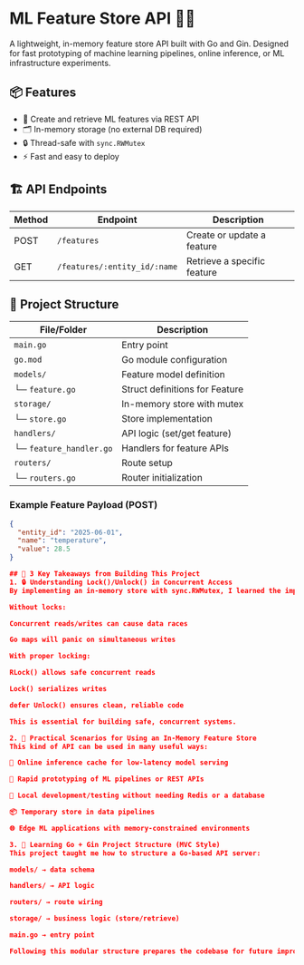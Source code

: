 # ML Feature Store API 🧠🚀

A lightweight, in-memory feature store API built with Go and Gin. Designed for fast prototyping of machine learning pipelines, online inference, or ML infrastructure experiments.

## 📦 Features

- 🧠 Create and retrieve ML features via REST API
- 🗂 In-memory storage (no external DB required)
- 🔒 Thread-safe with `sync.RWMutex`
- ⚡ Fast and easy to deploy

## 🏗️ API Endpoints

| Method | Endpoint                            | Description                      |
|--------|-------------------------------------|----------------------------------|
| POST   | `/features`                         | Create or update a feature       |
| GET    | `/features/:entity_id/:name`        | Retrieve a specific feature      |

## 📁 Project Structure


| File/Folder     | Description                     |
|-----------------|---------------------------------|
| `main.go`       | Entry point                    |
| `go.mod`        | Go module configuration       |
| `models/`       | Feature model definition       |
| └─ `feature.go` | Struct definitions for Feature |
| `storage/`      | In-memory store with mutex     |
| └─ `store.go`   | Store implementation           |
| `handlers/`     | API logic (set/get feature)    |
| └─ `feature_handler.go` | Handlers for feature APIs |
| `routers/`      | Route setup                   |
| └─ `routers.go` | Router initialization          |


### Example Feature Payload (POST)

```json
{
  "entity_id": "2025-06-01",
  "name": "temperature",
  "value": 28.5
}

## 🧠 3 Key Takeaways from Building This Project
1. 🔒 Understanding Lock()/Unlock() in Concurrent Access
By implementing an in-memory store with sync.RWMutex, I learned the importance of using Lock() and Unlock() (or RLock()/RUnlock()) to protect shared data like a Go map.

Without locks:

Concurrent reads/writes can cause data races

Go maps will panic on simultaneous writes

With proper locking:

RLock() allows safe concurrent reads

Lock() serializes writes

defer Unlock() ensures clean, reliable code

This is essential for building safe, concurrent systems.

2. 🚀 Practical Scenarios for Using an In-Memory Feature Store
This kind of API can be used in many useful ways:

🧠 Online inference cache for low-latency model serving

🧪 Rapid prototyping of ML pipelines or REST APIs

🧰 Local development/testing without needing Redis or a database

📦 Temporary store in data pipelines

🌐 Edge ML applications with memory-constrained environments

3. 🧱 Learning Go + Gin Project Structure (MVC Style)
This project taught me how to structure a Go-based API server:

models/ → data schema

handlers/ → API logic

routers/ → route wiring

storage/ → business logic (store/retrieve)

main.go → entry point

Following this modular structure prepares the codebase for future improvements like adding Redis, databases, or Docker.

